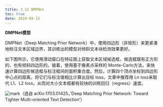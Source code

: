 ```yaml
---
title: 3.13 DMPNet
toc: true
date: 2019-09-15
---
```


**DMPNet模型**

DMPNet（Deep Matching Prior Network）中，使用四边形（非矩形）来更紧凑地标注文本区域边界，其训练出的模型对倾斜文本块检测效果更好。

如下图所示，它使用滑动窗口在特征图上获取文本区域候选框，候选框既有正方形的、也有倾斜四边形的。接着，使用基于像素点采样的 Monte-Carlo方法，来快速计算四边形候选框与标注框间的面积重合度。然后，计算四个顶点坐标到四边形中心点的距离，将它们与标注值相比计算出目标 loss。文章中推荐用 Ln loss来取代 L1、L2 loss，从而对大小文本框都有较快的训练回归（regress）速度。

![mark](http://images.iterate.site/blog/image/20190729/YydbMYvkBYvB.png?imageslim)（选自 arXiv:1703.01425，’Deep Matching Prior Network: Toward Tighter Multi-oriented Text Detection’）
